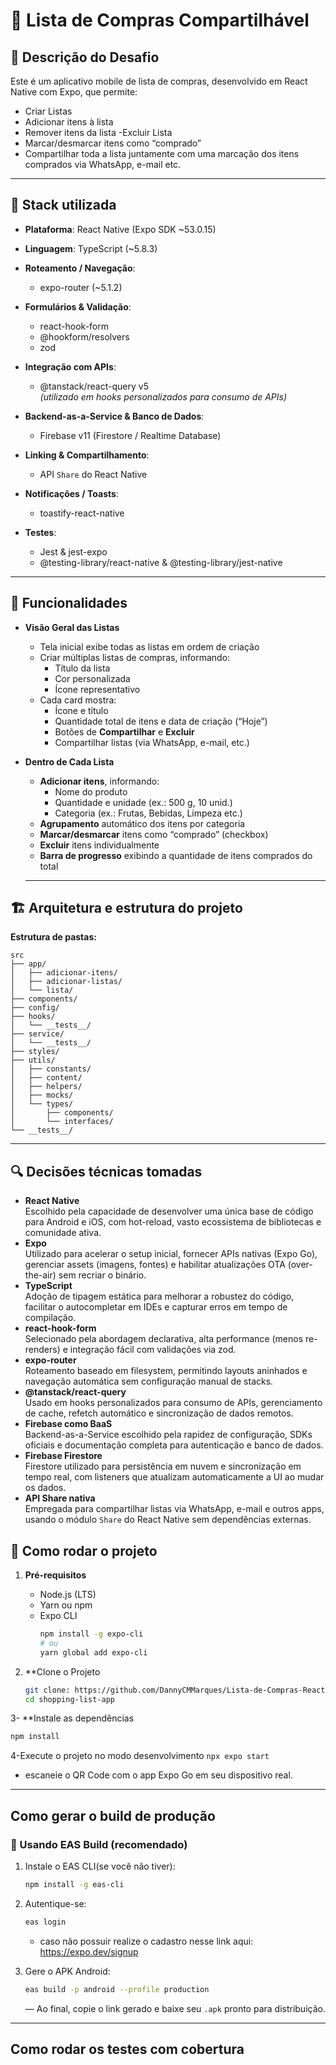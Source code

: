 # 🚀 Lista de Compras Compartilhável

## 📌 Descrição do Desafio

Este é um aplicativo mobile de lista de compras, desenvolvido em React Native com Expo, que permite:

- Criar Listas
- Adicionar itens à lista
- Remover itens da lista
  -Excluir Lista
- Marcar/desmarcar itens como “comprado”
- Compartilhar toda a lista juntamente com uma marcação dos itens comprados via WhatsApp, e-mail etc.

---
## 📱 Stack utilizada

- **Plataforma**: React Native (Expo SDK ~53.0.15)  
- **Linguagem**: TypeScript (~5.8.3)  
- **Roteamento / Navegação**:  
  - expo-router (~5.1.2)  

- **Formulários & Validação**:  
  - react-hook-form  
  - @hookform/resolvers  
  - zod  

- **Integração com APIs**:  
  - @tanstack/react-query v5  
    *(utilizado em hooks personalizados para consumo de APIs)*  

- **Backend-as-a-Service & Banco de Dados**:  
  - Firebase v11 (Firestore / Realtime Database)  

- **Linking & Compartilhamento**:  
  - API `Share` do React Native  

- **Notificações / Toasts**:  
  - toastify-react-native  

- **Testes**:  
  - Jest & jest-expo  
  - @testing-library/react-native & @testing-library/jest-native  
---

## 📌 Funcionalidades

- **Visão Geral das Listas**

  - Tela inicial exibe todas as listas em ordem de criação
  - Criar múltiplas listas de compras, informando:
    - Título da lista
    - Cor personalizada
    - Ícone representativo
  - Cada card mostra:
    - Ícone e título
    - Quantidade total de itens e data de criação (“Hoje”)
    - Botões de **Compartilhar** e **Excluir**
    - Compartilhar listas (via WhatsApp, e-mail, etc.)

- **Dentro de Cada Lista**

  - **Adicionar itens**, informando:
    - Nome do produto
    - Quantidade e unidade (ex.: 500 g, 10 unid.)
    - Categoria (ex.: Frutas, Bebidas, Limpeza etc.)
  - **Agrupamento** automático dos itens por categoria
  - **Marcar/desmarcar** itens como “comprado” (checkbox)
  - **Excluir** itens individualmente
  - **Barra de progresso** exibindo a quantidade de itens comprados do total

  ***

## 🏗️ Arquitetura e estrutura do projeto

**Estrutura de pastas:**
```plaintext
src
├── app/
│   ├── adicionar-itens/
│   ├── adicionar-listas/
│   └── lista/
├── components/
├── config/
├── hooks/
│   └── __tests__/
├── service/
│   └── __tests__/
├── styles/
├── utils/
│   ├── constants/
│   ├── content/
│   ├── helpers/
│   ├── mocks/
│   └── types/
│       ├── components/
│       └── interfaces/
└── __tests__/
```

---
## 🔍 Decisões técnicas tomadas

- **React Native**  
  Escolhido pela capacidade de desenvolver uma única base de código para Android e iOS, com hot-reload, vasto ecossistema de bibliotecas e comunidade ativa.
- **Expo**  
  Utilizado para acelerar o setup inicial, fornecer APIs nativas (Expo Go), gerenciar assets (imagens, fontes) e habilitar atualizações OTA (over-the-air) sem recriar o binário.
- **TypeScript**  
  Adoção de tipagem estática para melhorar a robustez do código, facilitar o autocompletar em IDEs e capturar erros em tempo de compilação.
- **react-hook-form**  
  Selecionado pela abordagem declarativa, alta performance (menos re-renders) e integração fácil com validações via zod.
- **expo-router**  
  Roteamento baseado em filesystem, permitindo layouts aninhados e navegação automática sem configuração manual de stacks.
- **@tanstack/react-query**  
  Usado em hooks personalizados para consumo de APIs, gerenciamento de cache, refetch automático e sincronização de dados remotos.
- **Firebase como BaaS**  
  Backend-as-a-Service escolhido pela rapidez de configuração, SDKs oficiais e documentação completa para autenticação e banco de dados.
- **Firebase Firestore**  
  Firestore utilizado para persistência em nuvem e sincronização em tempo real, com listeners que atualizam automaticamente a UI ao mudar os dados.
- **API Share nativa**  
  Empregada para compartilhar listas via WhatsApp, e-mail e outros apps, usando o módulo `Share` do React Native sem dependências externas.


## 🧪 Como rodar o projeto 

1. **Pré-requisitos**

   - Node.js (LTS)
   - Yarn ou npm
   - Expo CLI
     ```bash
     npm install -g expo-cli
     # ou
     yarn global add expo-cli
     ```

2. **Clone o Projeto 

   ```bash
   git clone: https://github.com/DannyCMMarques/Lista-de-Compras-ReactNative.git
   cd shopping-list-app
   ```
3- **Instale as dependências 
   ```bash
  npm install
   ```
4-Execute o projeto no modo desenvolvimento 
``
npx expo start
``
   -  escaneie o QR Code com o app Expo Go em seu dispositivo real.



---

## Como gerar o build de produção
### 🔸 Usando EAS Build (recomendado)

1. Instale o EAS CLI(se você não tiver):
   ```bash
   npm install -g eas-cli
   ```
2. Autentique-se:
   ```bash
   eas login
   ```
   - caso não possuir realize o cadastro nesse link aqui: https://expo.dev/signup
3. Gere o APK Android:

   ```bash
   eas build -p android --profile production
   ```
   — Ao final, copie o link gerado e baixe seu `.apk` pronto para distribuição.


---

## Como rodar os testes com cobertura 


